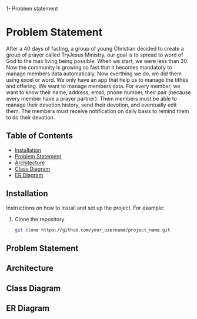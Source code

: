 1- Problem statement

# Problem Statement

After a 40 days of fasting, a group of young Christian decided to create a group of prayer called TryJesus Ministry, our goal is to spread to word of God to the max living being possible. When we start, we were less than 20. Now the community is growing so fast that it becomes mandatory to manage members data automaticaly. Now everthing we do, we did them using excel or word. We only have an app that help us to manage the tithes and offering. We want to manage members data. For every member, we want to know their name, address, email, phone number, their pair (because every member have a prayer partner). Them members must be able to manage their devotion history, send their devotion, and eventually edit them. The members must receive notification on daily basis to remind them to do their devotion. 

## Table of Contents

- [Installation](#installation)
- [Problem Statement](#problem-statement)
- [Architecture](#architecture)
- [Class Diagram](#class-diagram)
- [ER Diagram](#erd-iagram)

## Installation

Instructions on how to install and set up the project. For example:

1. Clone the repository
   ```sh
   git clone https://github.com/your_username/project_name.git


## Problem Statement


## Architecture


## Class Diagram


## ER Diagram

